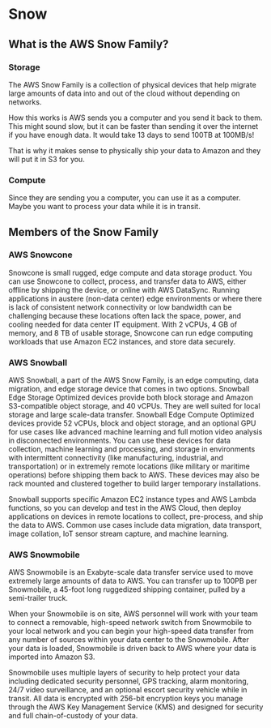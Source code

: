 # Snow

## What is the AWS Snow Family?

### Storage

The AWS Snow Family is a collection of physical devices that help migrate large amounts of data into and out of the cloud without depending on networks.

How this works is AWS sends you a computer and you send it back to them. This might sound slow, but it can be faster than sending it over the internet if you have enough data. It would take 13 days to send 100TB at 100MB/s!

That is why it makes sense to physically ship your data to Amazon and they will put it in S3 for you.

### Compute

Since they are sending you a computer, you can use it as a computer. Maybe you want to process your data while it is in transit.

## Members of the Snow Family

### AWS Snowcone

Snowcone is small rugged, edge compute and data storage product. You can use Snowcone to collect, process, and transfer data to AWS, either offline by shipping the device, or online with AWS DataSync. Running applications in austere (non-data center) edge environments or where there is lack of consistent network connectivity or low bandwidth can be challenging because these locations often lack the space, power, and cooling needed for data center IT equipment. With 2 vCPUs, 4 GB of memory, and 8 TB of usable storage, Snowcone can run edge computing workloads that use Amazon EC2 instances, and store data securely. 

### AWS Snowball

AWS Snowball, a part of the AWS Snow Family, is an edge computing, data migration, and edge storage device that comes in two options. Snowball Edge Storage Optimized devices provide both block storage and Amazon S3-compatible object storage, and 40 vCPUs. They are well suited for local storage and large scale-data transfer. Snowball Edge Compute Optimized devices provide 52 vCPUs, block and object storage, and an optional GPU for use cases like advanced machine learning and full motion video analysis in disconnected environments. You can use these devices for data collection, machine learning and processing, and storage in environments with intermittent connectivity (like manufacturing, industrial, and transportation) or in extremely remote locations (like military or maritime operations) before shipping them back to AWS. These devices may also be rack mounted and clustered together to build larger temporary installations.

Snowball supports specific Amazon EC2 instance types and AWS Lambda functions, so you can develop and test in the AWS Cloud, then deploy applications on devices in remote locations to collect, pre-process, and ship the data to AWS. Common use cases include data migration, data transport, image collation, IoT sensor stream capture, and machine learning.

### AWS Snowmobile

AWS Snowmobile is an Exabyte-scale data transfer service used to move extremely large amounts of data to AWS. You can transfer up to 100PB per Snowmobile, a 45-foot long ruggedized shipping container, pulled by a semi-trailer truck.

When your Snowmobile is on site, AWS personnel will work with your team to connect a removable, high-speed network switch from Snowmobile to your local network and you can begin your high-speed data transfer from any number of sources within your data center to the Snowmobile. After your data is loaded, Snowmobile is driven back to AWS where your data is imported into Amazon S3.

Snowmobile uses multiple layers of security to help protect your data including dedicated security personnel, GPS tracking, alarm monitoring, 24/7 video surveillance, and an optional escort security vehicle while in transit. All data is encrypted with 256-bit encryption keys you manage through the AWS Key Management Service (KMS) and designed for security and full chain-of-custody of your data.